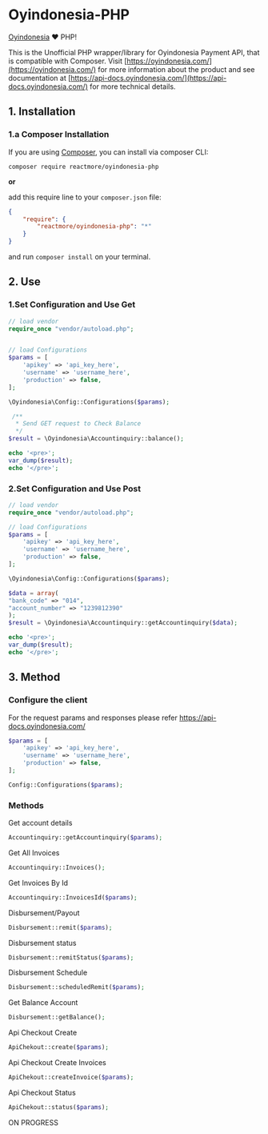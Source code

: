 Oyindonesia-PHP
===============


[Oyindonesia](https://github.com/reactmore) :heart: PHP!

This is the Unofficial PHP wrapper/library for Oyindonesia Payment API, that is compatible with Composer. Visit [https://oyindonesia.com/](https://oyindonesia.com/) for more information about the product and see documentation at [https://api-docs.oyindonesia.com/](https://api-docs.oyindonesia.com/) for more technical details.

## 1. Installation

### 1.a Composer Installation

If you are using [Composer](https://getcomposer.org), you can install via composer CLI:

```
composer require reactmore/oyindonesia-php
```

**or**

add this require line to your `composer.json` file:

```json
{
    "require": {
        "reactmore/oyindonesia-php": "*"
    }
}
```

and run `composer install` on your terminal.

## 2. Use

### 1.Set Configuration and Use Get

```php
// load vendor 
require_once "vendor/autoload.php";


// load Configurations
$params = [
    'apikey' => 'api_key_here',
    'username' => 'username_here',
    'production' => false,
];

\Oyindonesia\Config::Configurations($params);

 /**
  * Send GET request to Check Balance
  */
$result = \Oyindonesia\Accountinquiry::balance();

echo '<pre>';
var_dump($result);
echo '</pre>';
```
### 2.Set Configuration and Use Post
```php
// load vendor 
require_once "vendor/autoload.php";

// load Configurations
$params = [
    'apikey' => 'api_key_here',
    'username' => 'username_here',
    'production' => false,
];

\Oyindonesia\Config::Configurations($params);

$data = array(
"bank_code" => "014",
"account_number" => "1239812390"
);
$result = \Oyindonesia\Accountinquiry::getAccountinquiry($data);

echo '<pre>';
var_dump($result);
echo '</pre>';
```

## 3. Method
### Configure the client
For the request params and responses please refer https://api-docs.oyindonesia.com/

```php
$params = [
    'apikey' => 'api_key_here',
    'username' => 'username_here',
    'production' => false,
];

Config::Configurations($params);
```

### Methods

Get account details
```php
Accountinquiry::getAccountinquiry($params);
```
Get All Invoices
```php
Accountinquiry::Invoices();
```
Get Invoices By Id
```php
Accountinquiry::InvoicesId($params);
```
Disbursement/Payout
```php
Disbursement::remit($params);
```
Disbursement status
```php
Disbursement::remitStatus($params);
```
Disbursement Schedule
```php
Disbursement::scheduledRemit($params);
```
Get Balance Account
```php
Disbursement::getBalance();
```
Api Checkout Create
```php
ApiChekout::create($params);
```
Api Checkout Create Invoices
```php
ApiChekout::createInvoice($params);
```
Api Checkout Status
```php
ApiChekout::status($params);
```
ON PROGRESS
